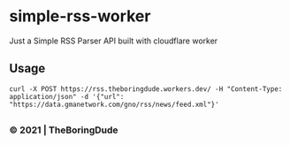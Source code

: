 # simple-rss-worker

Just a Simple RSS Parser API built with cloudflare worker

## Usage

```
curl -X POST https://rss.theboringdude.workers.dev/ -H "Content-Type: application/json" -d '{"url": "https://data.gmanetwork.com/gno/rss/news/feed.xml"}'
```

##

### &copy; 2021 | TheBoringDude
